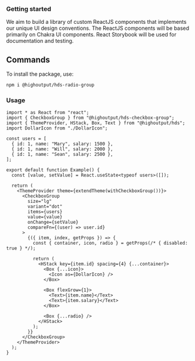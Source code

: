 ### Getting started

We aim to build a library of custom ReactJS components that implements our unique UI design conventions. The ReactJS components will be based primarily on Chakra UI components. React Storybook will be used for documentation and testing.

## Commands

To install the package, use:

```bash
npm i @highoutput/hds-radio-group
```

### Usage

```tsx
import * as React from "react";
import { CheckboxGroup } from "@highoutput/hds-checkbox-group";
import { ThemeProvider, HStack, Box, Text } from "@highoutput/hds";
import DollarIcon from "./DollarIcon";

const users = [
  { id: 1, name: "Mary", salary: 1500 },
  { id: 1, name: "Will", salary: 2000 },
  { id: 1, name: "Sean", salary: 2500 },
];

export default function Example() {
  const [value, setValue] = React.useState<typeof users>([]);

  return (
    <ThemeProvider theme={extendTheme(withCheckboxGroup())}>
      <CheckboxGroup
        size="lg"
        variant="dot"
        items={users}
        value={value}
        onChange={setValue}
        compareFn={(user) => user.id}
      >
        {({ item, index, getProps }) => {
          const { container, icon, radio } = getProps(/* { disabled: true } */);

          return (
            <HStack key={item.id} spacing={4} {...container}>
              <Box {...icon}>
                <Icon as={DollarIcon} />
              </Box>

              <Box flexGrow={1}>
                <Text>{item.name}</Text>
                <Text>{item.salary}</Text>
              </Box>

              <Box {...radio} />
            </HStack>
          );
        }}
      </CheckboxGroup>
    </ThemeProvider>
  );
}
```
